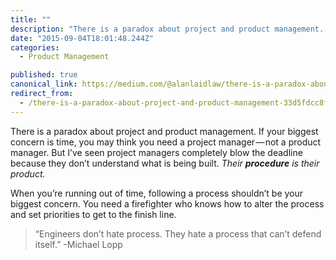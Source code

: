 ```yaml
---
title: ""
description: "There is a paradox about project and product management. If your biggest concern is time, you may think you need a project manager — not a product manager. But I’ve seen project managers completely…"
date: "2015-09-04T18:01:48.244Z"
categories: 
  - Product Management

published: true
canonical_link: https://medium.com/@alanlaidlaw/there-is-a-paradox-about-project-and-product-management-33d5fdcc8f22
redirect_from:
  - /there-is-a-paradox-about-project-and-product-management-33d5fdcc8f22
---
```


There is a paradox about project and product management. If your biggest concern is time, you may think you need a project manager — not a product manager. But I’ve seen project managers completely blow the deadline because they don’t understand what is being built. _Their_ **_procedure_** _is their product._

When you’re running out of time, following a process shouldn’t be your biggest concern. You need a firefighter who knows how to alter the process and set priorities to get to the finish line.

> “Engineers don’t hate process. They hate a process that can’t defend itself.” -Michael Lopp
